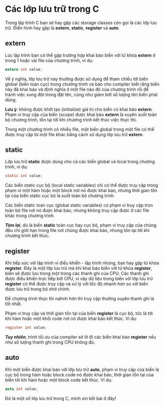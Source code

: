 # Các lớp lưu trữ trong C

Trong lập trình C bạn sẽ hay gặp các storage classes còn gọi là các lớp lưu trữ. Điển hình hay gặp là **extern**, **static**, **register** và **auto**.

## extern

Lúc lập trình bạn có thể gặp trường hợp khai báo biến với từ khóa **extern** ở trong 1 hoặc vài file của chương trình, ví dụ:

```c
extern int value;
```

Về ý nghĩa, lớp lưu trữ này thường được sử dụng để tham chiếu tới biến global (biến toàn cục) trong chương trình và báo cho compiler biết rằng biến này đã khai báo và định nghĩa ở một file nào đó của chương trình rồi để tránh việc xung đột trong đặt tên, cũng như giảm bớt số lượng tên biến phải dùng.

**Lưu ý**: không được khởi tạo (initialize) giá trị cho biến có khai báo **extern**. Phạm vi truy cập của biến (scope) được khai báo **extern** là xuyên suốt toàn bộ chương trình, tồn tại tới khi chương trình kết thúc việc thực thi.

Trong một chương trình có nhiều file, một biến global trong một file có thể được truy cập từ một file khác bằng cách sử dụng lớp lưu trữ **extern**.

## static

Lớp lưu trữ **static** được dùng cho cả các biến global và local trong chương trình, ví dụ:

```c
static int value;
```

Các biến static cục bộ (local static variables) chỉ có thể được truy cập trong phạm vi một hàm hoặc một block nơi nó được khai báo, nhưng thời gian tồn tại của  biến static cục bộ là suốt toàn bộ chương trình.

Các biến static toàn cục (global static variables) có phạm vi truy cập tron toàn bộ file nơi nó được khai báo, nhưng không truy cập được ở các file khác trong chương trình.

***Tóm lại***, dù là biến **static** toàn cục hay cục bộ, phạm vi truy cập của chúng đều chỉ giới hạn trong file nơi chúng được khai báo, nhưng tồn tại tới khi chương trình kết thúc.

## register

Khi tiếp xúc với lập trình vi điều khiển - lập trình nhúng, bạn hay gặp từ khóa **register**. Đây là một lớp lưu trữ mà khi khai báo biến với từ khóa **register**, biến sẽ được lưu trong một trong các thanh ghi của CPU. Các thanh ghi được điều khiển trực tiếp bởi CPU, vì vậy dữ liệu trong biến với lớp lưu trữ **register** có thể được truy cập và xử lý với tốc độ nhanh hơn so với biến được lưu trữ trong bộ nhớ chính.

Để chương trình thực thi nahnh hơn thì truy cập thường xuyên thanh ghi là tốt nhất.

Phạm vi truy cập và thời gian tồn tại của biến **register** là cục bộ, tức là tới khi hàm hoặc một khối code nơi nó được khai báo kết thúc. Ví dụ:

```c
register int value;
```

***Tuy nhiên***, trình tối ưu của compiler sẽ lờ đi các biến khai báo **register** nếu như số lượng thanh ghi trong CPU không đủ.

## auto

Khi một biến được khai báo với lớp lưu trữ **auto**, phạm vi truy cập của biến là cục bộ trong hàm hoặc block code nó được khai báo, thời gian tồn tại của biến tới khi hàm hoặc một block code kết thúc. Ví dụ:

```c
auto int value;
```

Đó là một số lớp lưu trữ trong C, mình xin kết bài ở đây!

